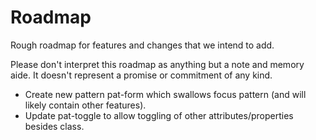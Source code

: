 # Roadmap

Rough roadmap for features and changes that we intend to add.

Please don't interpret this roadmap as anything but a note and memory aide.
It doesn't represent a promise or commitment of any kind.

* Create new pattern pat-form which swallows focus pattern (and will likely contain other features).
* Update pat-toggle to allow toggling of other attributes/properties besides class.



